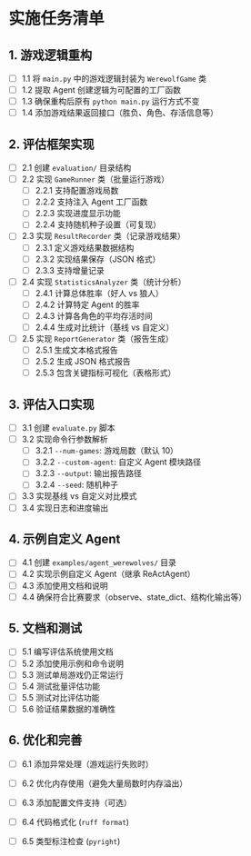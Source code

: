# 实施任务清单

## 1. 游戏逻辑重构
- [ ] 1.1 将 `main.py` 中的游戏逻辑封装为 `WerewolfGame` 类
- [ ] 1.2 提取 Agent 创建逻辑为可配置的工厂函数
- [ ] 1.3 确保重构后原有 `python main.py` 运行方式不变
- [ ] 1.4 添加游戏结果返回接口（胜负、角色、存活信息等）

## 2. 评估框架实现
- [ ] 2.1 创建 `evaluation/` 目录结构
- [ ] 2.2 实现 `GameRunner` 类（批量运行游戏）
  - [ ] 2.2.1 支持配置游戏局数
  - [ ] 2.2.2 支持注入 Agent 工厂函数
  - [ ] 2.2.3 实现进度显示功能
  - [ ] 2.2.4 支持随机种子设置（可复现）
- [ ] 2.3 实现 `ResultRecorder` 类（记录游戏结果）
  - [ ] 2.3.1 定义游戏结果数据结构
  - [ ] 2.3.2 实现结果保存（JSON 格式）
  - [ ] 2.3.3 支持增量记录
- [ ] 2.4 实现 `StatisticsAnalyzer` 类（统计分析）
  - [ ] 2.4.1 计算总体胜率（好人 vs 狼人）
  - [ ] 2.4.2 计算特定 Agent 的胜率
  - [ ] 2.4.3 计算各角色的平均存活时间
  - [ ] 2.4.4 生成对比统计（基线 vs 自定义）
- [ ] 2.5 实现 `ReportGenerator` 类（报告生成）
  - [ ] 2.5.1 生成文本格式报告
  - [ ] 2.5.2 生成 JSON 格式报告
  - [ ] 2.5.3 包含关键指标可视化（表格形式）

## 3. 评估入口实现
- [ ] 3.1 创建 `evaluate.py` 脚本
- [ ] 3.2 实现命令行参数解析
  - [ ] 3.2.1 `--num-games`: 游戏局数（默认 10）
  - [ ] 3.2.2 `--custom-agent`: 自定义 Agent 模块路径
  - [ ] 3.2.3 `--output`: 输出报告路径
  - [ ] 3.2.4 `--seed`: 随机种子
- [ ] 3.3 实现基线 vs 自定义对比模式
- [ ] 3.4 实现日志和进度输出

## 4. 示例自定义 Agent
- [ ] 4.1 创建 `examples/agent_werewolves/` 目录
- [ ] 4.2 实现示例自定义 Agent（继承 ReActAgent）
- [ ] 4.3 添加使用文档和说明
- [ ] 4.4 确保符合比赛要求（observe、state_dict、结构化输出等）

## 5. 文档和测试
- [ ] 5.1 编写评估系统使用文档
- [ ] 5.2 添加使用示例和命令说明
- [ ] 5.3 测试单局游戏仍正常运行
- [ ] 5.4 测试批量评估功能
- [ ] 5.5 测试对比评估功能
- [ ] 5.6 验证结果数据的准确性

## 6. 优化和完善
- [ ] 6.1 添加异常处理（游戏运行失败时）
- [ ] 6.2 优化内存使用（避免大量局数时内存溢出）
- [ ] 6.3 添加配置文件支持（可选）
- [ ] 6.4 代码格式化 (`ruff format`)
- [ ] 6.5 类型标注检查 (`pyright`)

